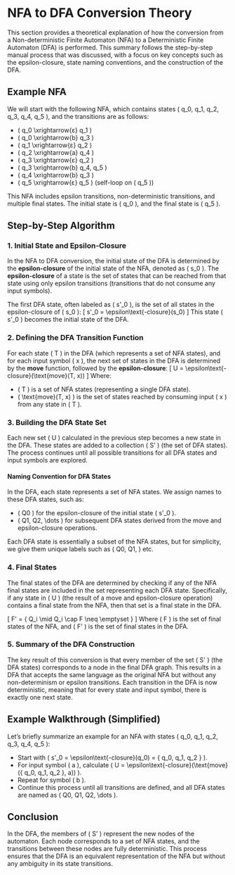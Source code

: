 
# NFA to DFA Conversion Theory

This section provides a theoretical explanation of how the conversion from a Non-deterministic Finite Automaton (NFA) to a Deterministic Finite Automaton (DFA) is performed. This summary follows the step-by-step manual process that was discussed, with a focus on key concepts such as the epsilon-closure, state naming conventions, and the construction of the DFA.

## Example NFA

We will start with the following NFA, which contains states \( q_0, q_1, q_2, q_3, q_4, q_5 \), and the transitions are as follows:

- \( q_0 \xrightarrow{ε} q_1 \)
- \( q_0 \xrightarrow{b} q_3 \)
- \( q_1 \xrightarrow{ε} q_2 \)
- \( q_2 \xrightarrow{a} q_4 \)
- \( q_3 \xrightarrow{ε} q_2 \)
- \( q_3 \xrightarrow{b} q_4, q_5 \)
- \( q_4 \xrightarrow{b} q_3 \)
- \( q_5 \xrightarrow{ε} q_5 \) (self-loop on \( q_5 \))

This NFA includes epsilon transitions, non-deterministic transitions, and multiple final states. The initial state is \( q_0 \), and the final state is \( q_5 \).

## Step-by-Step Algorithm

### 1. **Initial State and Epsilon-Closure**

In the NFA to DFA conversion, the initial state of the DFA is determined by the **epsilon-closure** of the initial state of the NFA, denoted as \( s_0 \). The **epsilon-closure** of a state is the set of states that can be reached from that state using only epsilon transitions (transitions that do not consume any input symbols).

The first DFA state, often labeled as \( s'_0 \), is the set of all states in the epsilon-closure of \( s_0 \):
\[
s'_0 = \epsilon\text{-closure}(s_0)
\]
This state \( s'_0 \) becomes the initial state of the DFA.

### 2. **Defining the DFA Transition Function**

For each state \( T \) in the DFA (which represents a set of NFA states), and for each input symbol \( x \), the next set of states in the DFA is determined by the **move** function, followed by the **epsilon-closure**:
\[
U = \epsilon\text{-closure}(\text{move}(T, x))
\]
Where:
- \( T \) is a set of NFA states (representing a single DFA state).
- \( \text{move}(T, x) \) is the set of states reached by consuming input \( x \) from any state in \( T \).

### 3. **Building the DFA State Set**

Each new set \( U \) calculated in the previous step becomes a new state in the DFA. These states are added to a collection \( S' \) (the set of DFA states). The process continues until all possible transitions for all DFA states and input symbols are explored.

#### Naming Convention for DFA States

In the DFA, each state represents a set of NFA states. We assign names to these DFA states, such as:
- \( Q0 \) for the epsilon-closure of the initial state \( s'_0 \).
- \( Q1, Q2, \dots \) for subsequent DFA states derived from the move and epsilon-closure operations.

Each DFA state is essentially a subset of the NFA states, but for simplicity, we give them unique labels such as \( Q0, Q1, \) etc.

### 4. **Final States**

The final states of the DFA are determined by checking if any of the NFA final states are included in the set representing each DFA state. Specifically, if any state in \( U \) (the result of a move and epsilon-closure operation) contains a final state from the NFA, then that set is a final state in the DFA.

\[
F' = \{ Q_i \mid Q_i \cap F \neq \emptyset \}
\]
Where \( F \) is the set of final states of the NFA, and \( F' \) is the set of final states in the DFA.

### 5. **Summary of the DFA Construction**

The key result of this conversion is that every member of the set \( S' \) (the DFA states) corresponds to a node in the final DFA graph. This results in a DFA that accepts the same language as the original NFA but without any non-determinism or epsilon transitions. Each transition in the DFA is now deterministic, meaning that for every state and input symbol, there is exactly one next state.

## Example Walkthrough (Simplified)

Let’s briefly summarize an example for an NFA with states \( q_0, q_1, q_2, q_3, q_4, q_5 \):

- Start with \( s'_0 = \epsilon\text{-closure}(q_0) = \{ q_0, q_1, q_2 \} \).
- For input symbol \( a \), calculate \( U = \epsilon\text{-closure}(\text{move}(\{ q_0, q_1, q_2 \}, a)) \).
- Repeat for symbol \( b \).
- Continue this process until all transitions are defined, and all DFA states are named as \( Q0, Q1, Q2, \dots \).

## Conclusion

In the DFA, the members of \( S' \) represent the new nodes of the automaton. Each node corresponds to a set of NFA states, and the transitions between these nodes are fully deterministic. This process ensures that the DFA is an equivalent representation of the NFA but without any ambiguity in its state transitions.
